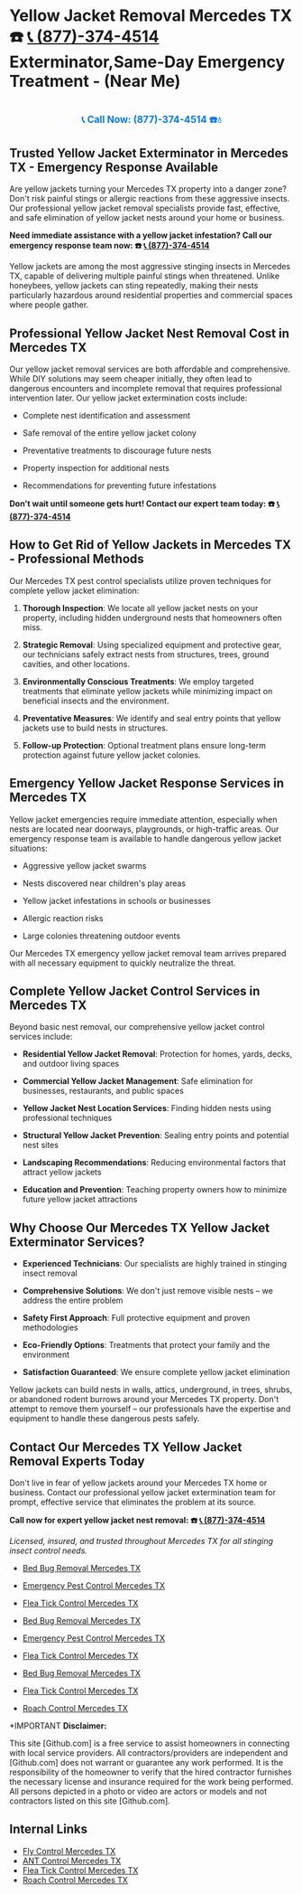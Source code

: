 # Yellow Jacket Removal Mercedes TX ☎️ [📞 (877)-374-4514](https://pest-control-4514.netlify.app) Exterminator,Same-Day Emergency Treatment - (Near Me)
# 

<p align="center" style="font-size: 1.2em; font-weight: bold; margin: 20px 0;">
  <a href="https://pest-control-4514.netlify.app" target="_blank" style="color: #007BFF; text-decoration: none;">📞 Call Now: (877)-374-4514 ☎️💧</a>
</p>

## Trusted Yellow Jacket Exterminator in Mercedes TX - Emergency Response Available

Are yellow jackets turning your Mercedes TX property into a danger zone? Don't risk painful stings or allergic reactions from these aggressive insects. Our professional yellow jacket removal specialists provide fast, effective, and safe elimination of yellow jacket nests around your home or business.

**Need immediate assistance with a yellow jacket infestation? Call our emergency response team now: ☎️ [📞 (877)-374-4514](https://pest-control-4514.netlify.app)**

Yellow jackets are among the most aggressive stinging insects in Mercedes TX, capable of delivering multiple painful stings when threatened. Unlike honeybees, yellow jackets can sting repeatedly, making their nests particularly hazardous around residential properties and commercial spaces where people gather.

## Professional Yellow Jacket Nest Removal Cost in Mercedes TX

Our yellow jacket removal services are both affordable and comprehensive. While DIY solutions may seem cheaper initially, they often lead to dangerous encounters and incomplete removal that requires professional intervention later. Our yellow jacket extermination costs include:

- Complete nest identification and assessment

- Safe removal of the entire yellow jacket colony

- Preventative treatments to discourage future nests

- Property inspection for additional nests

- Recommendations for preventing future infestations

**Don't wait until someone gets hurt! Contact our expert team today: ☎️ [📞 (877)-374-4514](https://pest-control-4514.netlify.app)**

## How to Get Rid of Yellow Jackets in Mercedes TX - Professional Methods

Our Mercedes TX pest control specialists utilize proven techniques for complete yellow jacket elimination:

1. **Thorough Inspection**: We locate all yellow jacket nests on your property, including hidden underground nests that homeowners often miss.

2. **Strategic Removal**: Using specialized equipment and protective gear, our technicians safely extract nests from structures, trees, ground cavities, and other locations.

3. **Environmentally Conscious Treatments**: We employ targeted treatments that eliminate yellow jackets while minimizing impact on beneficial insects and the environment.

4. **Preventative Measures**: We identify and seal entry points that yellow jackets use to build nests in structures.

5. **Follow-up Protection**: Optional treatment plans ensure long-term protection against future yellow jacket colonies.

## Emergency Yellow Jacket Response Services in Mercedes TX

Yellow jacket emergencies require immediate attention, especially when nests are located near doorways, playgrounds, or high-traffic areas. Our emergency response team is available to handle dangerous yellow jacket situations:

- Aggressive yellow jacket swarms

- Nests discovered near children's play areas

- Yellow jacket infestations in schools or businesses

- Allergic reaction risks

- Large colonies threatening outdoor events

Our Mercedes TX emergency yellow jacket removal team arrives prepared with all necessary equipment to quickly neutralize the threat.

## Complete Yellow Jacket Control Services in Mercedes TX

Beyond basic nest removal, our comprehensive yellow jacket control services include:

- **Residential Yellow Jacket Removal**: Protection for homes, yards, decks, and outdoor living spaces

- **Commercial Yellow Jacket Management**: Safe elimination for businesses, restaurants, and public spaces

- **Yellow Jacket Nest Location Services**: Finding hidden nests using professional techniques

- **Structural Yellow Jacket Prevention**: Sealing entry points and potential nest sites

- **Landscaping Recommendations**: Reducing environmental factors that attract yellow jackets

- **Education and Prevention**: Teaching property owners how to minimize future yellow jacket attractions

## Why Choose Our Mercedes TX Yellow Jacket Exterminator Services?

- **Experienced Technicians**: Our specialists are highly trained in stinging insect removal

- **Comprehensive Solutions**: We don't just remove visible nests – we address the entire problem

- **Safety First Approach**: Full protective equipment and proven methodologies

- **Eco-Friendly Options**: Treatments that protect your family and the environment

- **Satisfaction Guaranteed**: We ensure complete yellow jacket elimination

Yellow jackets can build nests in walls, attics, underground, in trees, shrubs, or abandoned rodent burrows around your Mercedes TX property. Don't attempt to remove them yourself – our professionals have the expertise and equipment to handle these dangerous pests safely.

## Contact Our Mercedes TX Yellow Jacket Removal Experts Today

Don't live in fear of yellow jackets around your Mercedes TX home or business. Contact our professional yellow jacket extermination team for prompt, effective service that eliminates the problem at its source.

**Call now for expert yellow jacket nest removal: ☎️ [📞 (877)-374-4514](https://pest-control-4514.netlify.app)**

*Licensed, insured, and trusted throughout Mercedes TX for all stinging insect control needs.*


- [Bed Bug Removal Mercedes TX](https://github.com/allyoucaneatsushiin/plumbing-texas/blob/main/Bed-Bug-Removal-Mercedes-TX-877-374-4514-Exterminator-Same-Day-Emergency-Treatment-Near-Me.md)
- [Emergency Pest Control Mercedes TX](https://github.com/allyoucaneatsushiin/plumbing-texas/blob/main/Emergency-Pest-Control-Mercedes-TX-877-374-4514-24-7-Fast-Response-Near-Me.md)
- [Flea Tick Control Mercedes TX](https://github.com/allyoucaneatsushiin/plumbing-texas/blob/main/Flea-Tick-Control-Mercedes-TX-877-374-4514-Removal-Exterminator-Same-Day-Emergency-Treatment-Near-Me.md)


- [Bed Bug Removal Mercedes TX](https://github.com/allyoucaneatsushiin/plumbing-texas/blob/main/Bed-Bug-Removal-Mercedes-TX-877-374-4514-Exterminator-Same-Day-Emergency-Treatment-Near-Me.md)
- [Emergency Pest Control Mercedes TX](https://github.com/allyoucaneatsushiin/plumbing-texas/blob/main/Emergency-Pest-Control-Mercedes-TX-877-374-4514-24-7-Fast-Response-Near-Me.md)
- [Flea Tick Control Mercedes TX](https://github.com/allyoucaneatsushiin/plumbing-texas/blob/main/Flea-Tick-Control-Mercedes-TX-877-374-4514-Removal-Exterminator-Same-Day-Emergency-Treatment-Near-Me.md)


- [Bed Bug Removal Mercedes TX](https://github.com/allyoucaneatsushiin/plumbing-texas/blob/main/Bed-Bug-Removal-Mercedes-TX-877-374-4514-Exterminator-Same-Day-Emergency-Treatment-Near-Me.md)
- [Flea Tick Control Mercedes TX](https://github.com/allyoucaneatsushiin/plumbing-texas/blob/main/Flea-Tick-Control-Mercedes-TX-877-374-4514-Removal-Exterminator-Same-Day-Emergency-Treatment-Near-Me.md)
- [Roach Control Mercedes TX](https://github.com/allyoucaneatsushiin/plumbing-texas/blob/main/Roach-Control-Mercedes-TX-877-374-4514-Removal-Exterminator-Same-Day-Emergency-Treatment-Near-Me.md)


*IMPORTANT **Disclaimer:**  

This site [Github.com] is a free service to assist homeowners in connecting with local service providers. All contractors/providers are independent and [Github.com] does not warrant or guarantee any work performed. It is the responsibility of the homeowner to verify that the hired contractor furnishes the necessary license and insurance required for the work being performed. All persons depicted in a photo or video are actors or models and not contractors listed on this site [Github.com].


## Internal Links
- [Fly Control Mercedes TX](https://github.com/allyoucaneatsushiin/plumbing-texas/blob/main/Fly-Control-Mercedes-TX-877-374-4514-Prevention-Same-Day-Emergency-Treatment-Near-Me.md)
- [ANT Control Mercedes TX](https://github.com/allyoucaneatsushiin/plumbing-texas/blob/main/ANT-Control-Mercedes-TX-877-374-4514-Prevention-Extermination-Same-Day-Emergency-Treatment-Near-Me.md)
- [Flea Tick Control Mercedes TX](https://github.com/allyoucaneatsushiin/plumbing-texas/blob/main/Flea-Tick-Control-Mercedes-TX-877-374-4514-Removal-Exterminator-Same-Day-Emergency-Treatment-Near-Me.md)
- [Roach Control Mercedes TX](https://github.com/allyoucaneatsushiin/plumbing-texas/blob/main/Roach-Control-Mercedes-TX-877-374-4514-Removal-Exterminator-Same-Day-Emergency-Treatment-Near-Me.md)
